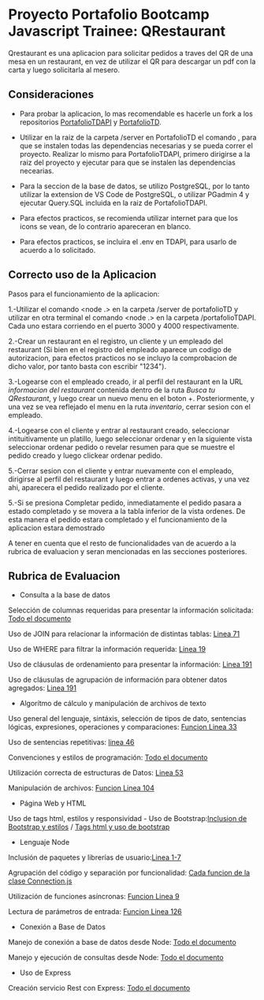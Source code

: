 
# Proyecto Portafolio Bootcamp Javascript Trainee: QRestaurant

Qrestaurant es una aplicacion para solicitar pedidos a traves del QR de una mesa en un restaurant, en vez de utilizar el QR para descargar un pdf con la carta y luego solicitarla al mesero.


## Consideraciones

 - Para probar la aplicacion, lo mas recomendable es hacerle un fork a los repositorios [PortafolioTDAPI](<https://github.com/bryanjv/portafolioTDAPI_final>) y [PortafolioTD](<https://github.com/bryanjv/portafolioTD_final>).

 - Utilizar en la raiz de la carpeta /server en PortafolioTD el comando <npm i>, para que se instalen todas las dependencias necesarias y se pueda correr el proyecto. Realizar lo mismo para PortafolioTDAPI, primero dirigirse a la raiz del proyecto y ejecutar <npm i> para que se instalen las dependencias necearias.

 - Para la seccion de la base de datos, se utilizo PostgreSQL, por lo tanto utilizar la extension de VS Code de PostgreSQL, o utilizar PGadmin 4 y ejecutar Query.SQL incluida en la raiz de PortafolioTDAPI.

 - Para efectos practicos, se recomienda utilizar internet para que los icons se vean, de lo contrario apareceran en blanco.
 - Para efectos practicos, se incluira el .env en TDAPI, para usarlo de acuerdo a lo solicitado.


## Correcto uso de la Aplicacion

Pasos para el funcionamiento de la aplicacion:

1.-Utilizar el comando <node .> en la carpeta /server de portafolioTD y utilizar en otra terminal el comando <node .> en la carpeta /portafolioTDAPI. Cada uno estara corriendo en el puerto 3000 y 4000 respectivamente.

2.-Crear un restaurant en el registro, un cliente y un empleado del restaurant (Si bien en el registro del empleado aparece un codigo de autorizacion, para efectos practicos no se incluyo la comprobacion de dicho valor, por tanto basta con escribir "1234").

3.-Logearse con el empleado creado, ir al perfil del restaurant en la URL *informacion del restaurant* contenida dentro de la ruta *Busca tu QRestaurant*, y luego crear un nuevo menu en el boton +. Posteriormente, y una vez se vea reflejado el menu en la ruta *inventario*, cerrar sesion con el empleado.
 
4.-Logearse con el cliente y entrar al restaurant creado, seleccionar intituitivamente un platillo, luego seleccionar ordenar y en la siguiente vista seleccionar ordenar pedido o revelar resumen para que se muestre el pedido creado y luego clickear ordenar pedido.

5.-Cerrar sesion con el cliente y entrar nuevamente con el empleado, dirigirse al perfil del restaurant y luego entrar a ordenes activas, y una vez ahi, aparecera el pedido realizado por el cliente.

5.-Si se presiona Completar pedido, inmediatamente el pedido pasara a estado completado y se movera a la tabla inferior de la vista ordenes. De esta manera el pedido estara completado y el funcionamiento de la aplicacion estara demostrado

A tener en cuenta que el resto de funcionalidades van de acuerdo a la rubrica de evaluacion y seran mencionadas en las secciones posteriores.


## Rubrica de Evaluacion

- Consulta a la base de datos

Selección de columnas requeridas para presentar la información solicitada: [Todo el documento](https://github.com/bryanjv/portafolioTDAPI_final/blob/master/class/Connection.js)

Uso de JOIN para relacionar la información de distintas tablas: [Linea 71](https://github.com/bryanjv/portafolioTDAPI_final/blob/master/class/Connection.js)

Uso de WHERE para filtrar la información requerida: [Linea 19](https://github.com/bryanjv/portafolioTDAPI_final/blob/master/class/Connection.js)

Uso de cláusulas de ordenamiento para presentar la información: [Linea 191](https://github.com/bryanjv/portafolioTDAPI_final/blob/master/class/Connection.js)

Uso de cláusulas de agrupación de información para obtener datos agregados: [Linea 191](https://github.com/bryanjv/portafolioTDAPI_final/blob/master/class/Connection.js)

- Algorítmo de cálculo y manipulación de archivos de texto

Uso general del lenguaje, sintáxis, selección de tipos de dato, sentencias lógicas, expresiones, operaciones y comparaciones: [Funcion Linea 33](https://github.com/bryanjv/portafolioTD_final/blob/master/client/public/js/main.js)

Uso de sentencias repetitivas: [linea 46](https://github.com/bryanjv/portafolioTD_final/blob/master/client/public/js/main.js)

Convenciones y estilos de programación: [Todo el documento](https://github.com/bryanjv/portafolioTD_final/blob/master/server/routes/routes.js)

Utilización correcta de estructuras de Datos: [Linea 53](https://github.com/bryanjv/portafolioTD_final/blob/master/client/public/js/main.js)

Manipulación de archivos: [Funcion Linea 104](https://github.com/bryanjv/portafolioTD_final/blob/master/client/public/js/main.js)

- Página Web y HTML

Uso de tags html, estilos y responsividad - Uso de Bootstrap:[Inclusion de Bootstrap y estilos](https://github.com/bryanjv/portafolioTD_final/blob/master/server/views/partials/template.hbs) / [Tags html y uso de bootstrap](https://github.com/bryanjv/portafolioTD_final/blob/master/server/views/register.hbs)

- Lenguaje Node

Inclusión de paquetes y librerías de usuario:[Linea 1-7](https://github.com/bryanjv/portafolioTD_final/blob/master/server/index.js)

Agrupación del código y separación por funcionalidad: [Cada funcion de la clase Connection.js](https://github.com/bryanjv/portafolioTDAPI_final/blob/master/class/Connection.js)

Utilización de funciones asíncronas: [Funcion Linea 9](https://github.com/bryanjv/portafolioTDAPI_final/blob/master/class/Connection.js)

Lectura de parámetros de entrada: [Funcion Linea 126](https://github.com/bryanjv/portafolioTD_final/blob/master/server/routes/routes.js)

- Conexión a Base de Datos

Manejo de conexión a base de datos desde Node: [Todo el documento](https://github.com/bryanjv/portafolioTDAPI_final/blob/master/class/Connection.js)

Manejo y ejecución de consultas desde Node: [Todo el documento](https://github.com/bryanjv/portafolioTDAPI_final/blob/master/class/Connection.js)

- Uso de Express

Creación servicio Rest con Express: [Todo el documento](https://github.com/bryanjv/portafolioTDAPI_final/blob/master/server.js)



